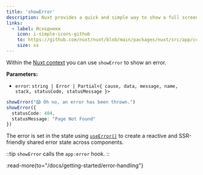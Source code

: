 ```yaml
---
title: 'showError'
description: Nuxt provides a quick and simple way to show a full screen error page if needed.
links:
  - label: Исходники
    icon: i-simple-icons-github
    to: https://github.com/nuxt/nuxt/blob/main/packages/nuxt/src/app/composables/error.ts
    size: xs
---
```


Within the [Nuxt context](/docs/guide/going-further/nuxt-app#the-nuxt-context) you can use `showError` to show an error.

**Parameters:**

- `error`: `string | Error | Partial<{ cause, data, message, name, stack, statusCode, statusMessage }>`

```ts
showError("😱 Oh no, an error has been thrown.")
showError({
  statusCode: 404,
  statusMessage: "Page Not Found"
})
```

The error is set in the state using [`useError()`](/docs/api/composables/use-error) to create a reactive and SSR-friendly shared error state across components.

::tip
`showError` calls the `app:error` hook.
::

:read-more{to="/docs/getting-started/error-handling"}
